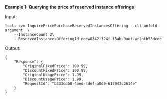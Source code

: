 **Example 1: Querying the price of reserved instance offerings**



Input: 

```
tccli cvm InquirePricePurchaseReservedInstancesOffering --cli-unfold-argument  \
    --InstanceCount 2\
    --ReservedInstancesOfferingId noew0342-324f-f3ab-9uut-wrlnth53dcee
```

Output: 
```
{
    "Response": {
        "OriginalFixedPrice": 100.99,
        "DiscountFixedPrice": 100.99,
        "OriginalUsagePrice": 1.99,
        "DiscountUsagePrice": 1.99,
        "RequestId": "b333ddb8-4aed-4def-a0d9-617043c2614e"
    }
}
```

